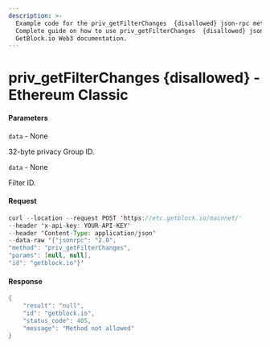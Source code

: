 ```yaml
---
description: >-
  Example code for the priv_getFilterChanges  {disallowed} json-rpc method.
  Сomplete guide on how to use priv_getFilterChanges  {disallowed} json-rpc in
  GetBlock.io Web3 documentation.
---
```


# priv\_getFilterChanges {disallowed} - Ethereum Classic

#### Parameters

`data` - None

32-byte privacy Group ID.

`data` - None

Filter ID.

#### Request

```java
curl --location --request POST 'https://etc.getblock.io/mainnet/' 
--header 'x-api-key: YOUR-API-KEY' 
--header 'Content-Type: application/json' 
--data-raw '{"jsonrpc": "2.0",
"method": "priv_getFilterChanges",
"params": [null, null],
"id": "getblock.io"}'
```

#### Response

```java
{
    "result": "null",
    "id": "getblock.io",
    "status_code": 405,
    "message": "Method not allowed"
}
```
